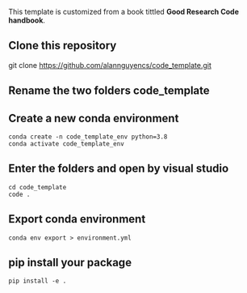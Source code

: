 This template is customized from a book tittled **Good Research Code handbook**.

## Clone this repository
git clone https://github.com/alannguyencs/code_template.git

## Rename the two folders code_template

## Create a new conda environment
```
conda create -n code_template_env python=3.8
conda activate code_template_env
```

## Enter the folders and open by visual studio
```
cd code_template
code .
```

## Export conda environment
```
conda env export > environment.yml
```


## pip install your package
```
pip install -e .
```